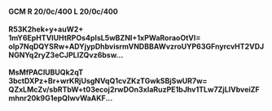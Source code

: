 #### GCM R 20/0c/400 L 20/0c/400
**R53K2hek+y+auW2+**<br/>**1mY6EpHTVIUHtRPOs4pIsL5wBZNI+1xPWaRoraoOtVI=**<br/>**oIp7NqDQYSRw+ADYjypDhbvisrmVNDBBAWvzroUYP63GFnyrcvHT2VDJNGNYq2ryZ3eCJPLlZQvz6bsw...**<br/><br/>
**MsMfPACIUBUQk2qT**<br/>**3bctDXPz+Br+wrKRjUsgNVqQ1cvZKzTGwkSBjSwUR7w=**<br/>**QZxLMcZv/sbRTbW+t03ecoj2rwDOn3xIaRuzPE1bJhv1TLw7ZjLIVbveiZFmhnr20k9G1epQIwvWaAKF...**